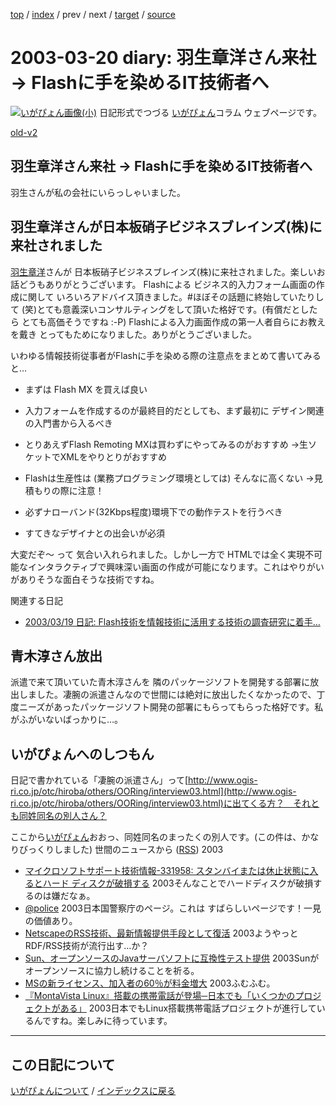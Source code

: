 [top](https://igapyon.github.io/diary/) 
 / [index](https://igapyon.github.io/diary/2003/index.html) 
 / prev 
 / next 
 / [target](https://igapyon.github.io/diary/2003/ig030320.html) 
 / [source](https://github.com/igapyon/diary/blob/gh-pages/2003/ig030320.html.src.md) 

2003-03-20 diary: 羽生章洋さん来社 → Flashに手を染めるIT技術者へ
=====================================================================================================
[![いがぴょん画像(小)](https://igapyon.github.io/diary/images/iga200306s.jpg "いがぴょん")](https://igapyon.github.io/diary/memo/memoigapyon.html) 日記形式でつづる [いがぴょん](https://igapyon.github.io/diary/memo/memoigapyon.html)コラム ウェブページです。

[old-v2](ig030320-orig.html)

## 羽生章洋さん来社 → Flashに手を染めるIT技術者へ

羽生さんが私の会社にいらっしゃいました。

## 羽生章洋さんが日本板硝子ビジネスブレインズ(株)に来社されました

[羽生章洋](http://d.hatena.ne.jp/habuakihiro/)さんが 日本板硝子ビジネスブレインズ(株)に来社されました。楽しいお話どうもありがとうございます。
Flashによる ビジネス的入力フォーム画面の作成に関して いろいろアドバイス頂きました。#ほぼその話題に終始していたりして (笑)とても意義深いコンサルティングをして頂いた格好です。(有償だとしたら とても高価そうですね
:-P) Flashによる入力画面作成の第一人者自らにお教えを戴き とってもためになりました。ありがとうございました。

いわゆる情報技術従事者がFlashに手を染める際の注意点をまとめて書いてみると…

* まずは Flash MX を買えば良い
  
* 入力フォームを作成するのが最終目的だとしても、まず最初に デザイン関連の入門書から入るべき
  
* とりあえずFlash Remoting MXは買わずにやってみるのがおすすめ
  →生ソケットでXMLをやりとりがおすすめ
  
* Flashは生産性は (業務プログラミング環境としては) そんなに高くない
  →見積もりの際に注意！
  
* 必ずナローバンド(32Kbps程度)環境下での動作テストを行うべき
  
* すてきなデザイナとの出会いが必須

大変だぞ～ って 気合い入れられました。しかし一方で HTMLでは全く実現不可能なインタラクティブで興味深い画面の作成が可能になります。これはやりがいがありそうな面白そうな技術ですね。

関連する日記

* [2003/03/19 日記: Flash技術を情報技術に活用する技術の調査研究に着手…](ig030319.html)

## 青木淳さん放出

派遣で来て頂いていた青木淳さんを 隣のパッケージソフトを開発する部署に放出しました。凄腕の派遣さんなので世間には絶対に放出したくなかったので、丁度ニーズがあったパッケージソフト開発の部署にもらってもらった格好です。私がふがいないばっかりに…。

## いがぴょんへのしつもん

日記で書かれている「凄腕の派遣さん」って[http://www.ogis-ri.co.jp/otc/hiroba/others/OORing/interview03.html](http://www.ogis-ri.co.jp/otc/hiroba/others/OORing/interview03.html)に出てくる方？　それとも同姓同名の別人さん？

ここから[いがぴょん](http://www.igapyon.jp/igapyon/diary/memo/memoigapyon.html)おおっ、同姓同名のまったくの別人です。(この件は、かなりびっくりしました)
世間のニュースから ([RSS](ig030320-news.xml)) 2003
* [マイクロソフトサポート技術情報-331958: スタンバイまたは休止状態に入るとハード ディスクが破損する](http://support.microsoft.com/default.aspx?scid=kb;[LN];331958)  2003そんなことでハードディスクが破損するのは嫌だなぁ。
* [@police](http://www.cyberpolice.go.jp/)  2003日本国警察庁のページ。これは すばらしいページです！一見の価値あり。
* [NetscapeのRSS技術、最新情報提供手段として復活](http://www.zdnet.co.jp/news/0303/21/nebt_10.html)  2003ようやっとRDF/RSS技術が流行出す…か？
* [Sun、オープンソースのJavaサーバソフトに互換性テスト提供](http://www.zdnet.co.jp/news/0303/21/nebt_11.html)  2003Sunがオープンソースに協力し続けることを祈る。
* [MSの新ライセンス、加入者の60％が料金増大](http://www.zdnet.co.jp/news/0303/21/nebt_14.html)  2003ふむふむ。
* [『MontaVista Linux』搭載の携帯電話が登場─日本でも「いくつかのプロジェクトがある」](http://linux.ascii24.com/linux/news/today/2003/03/21/642620-000.html)  2003日本でもLinux搭載携帯電話プロジェクトが進行しているんですね。楽しみに待っています。


----------------------------------------------------------------------------------------------------

## この日記について
[いがぴょんについて](https://igapyon.github.io/diary/memo/memoigapyon.html) / [インデックスに戻る](https://igapyon.github.io/diary/idxall.html)
